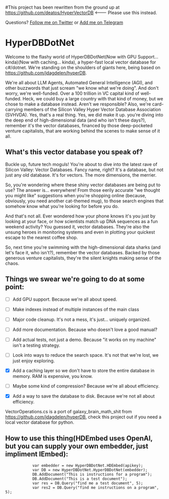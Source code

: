 #This project has been rewritten from the ground up at https://github.com/deatos/HyperVectorDB <--- Please use this instead.


Questions?  [Follow me on Twitter](https://twitter.com/deatos2k) or [Add me on Telegram](https://t.me/deatos)

# HyperDBDotNet

Welcome to the flashy world of HyperDBDotNet(Now with GPU Support... kinda)(Now with caching... kinda), a hyper-fast local vector database for c#/dotnet. We're standing on the shoulders of giants here, being based on https://github.com/jdagdelen/hyperDB.

We're all about LLM Agents, Automated General Intelligence (AGI), and other buzzwords that just scream "we know what we're doing". And don't worry, we're well-funded. Over a 100 trillion in VC capital kind of well-funded. Heck, we could buy a large country with that kind of money, but we chose to make a database instead. Aren't we responsible? Also, we're card-carrying members of the Silicon Valley Hyper Vector Database Association (SVHVDA). Yes, that's a real thing. Yes, we did make it up.  you're diving into the deep end of high-dimensional data (and who isn't these days?), remember it's the vector databases, financed by those deep-pocketed venture capitalists, that are working behind the scenes to make sense of it all.

## What's this vector database you speak of?
Buckle up, future tech moguls! You're about to dive into the latest rave of Silicon Valley: Vector Databases. Fancy name, right? It's a database, but not just any old database. It's for vectors. The more dimensions, the merrier.

So, you're wondering where these shiny vector databases are being put to use? The answer is... everywhere! From those eerily accurate "we thought you might like" suggestions when you're shopping online (because, obviously, you need another cat-themed mug), to those search engines that somehow know what you're looking for before you do.

And that's not all. Ever wondered how your phone knows it's you just by looking at your face, or how scientists match up DNA sequences as a fun weekend activity? You guessed it, vector databases. They're also the unsung heroes in monitoring systems and even in plotting your quickest escape to the nearest coffee shop.

So, next time you're swimming with the high-dimensional data sharks (and let's face it, who isn't?), remember the vector databases. Backed by those generous venture capitalists, they're the silent knights making sense of the chaos.

## Things we swear we're going to do at some point:
 - [ ] Add GPU support. Because we're all about speed.
 - [ ] Make indexes instead of multiple instances of the main class
 - [ ] Major code cleanup. It's not a mess, it's just... uniquely organized.
 - [ ] Add more documentation. Because who doesn't love a good manual?
 - [ ] Add actual tests, not just a demo. Because "it works on my machine" isn't a testing strategy.
 - [ ] Look into ways to reduce the search space. It's not that we're lost, we just enjoy exploring.
 - [X] Add a caching layer so we don't have to store the entire database in memory. RAM is expensive, you know.
 - [ ] Maybe some kind of compression? Because we're all about efficiency.
 - [X] Add a way to save the database to disk. Because we're not all about efficiency.



VectorOperations.cs is a port of galaxy_brain_math_shit from https://github.com/jdagdelen/hyperDB,  check this project out if you need a local vector database for python.

## How to use this thing(HDEmbed uses OpenAI,  but you can supply your own embedder,  just impliment IEmbed):

```
            var embedder = new HyperDBDotNet.HDEmbed(apikey);
            var DB = new HyperDBDotNet.HyperDBDotNet(embedder);
            DB.AddDocument("This is instructions for a program");
            DB.AddDocument("This is a test document");
            var res = DB.Query("find me a test document", 5);
            var res2 = DB.Query("find me instructions on a program", 5);
```


